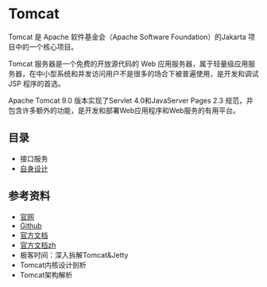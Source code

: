 #   Tomcat

Tomcat 是 Apache 软件基金会（Apache Software Foundation）的Jakarta 项目中的一个核心项目。

Tomcat 服务器是一个免费的开放源代码的 Web 应用服务器，属于轻量级应用服务器，在中小型系统和并发访问用户不是很多的场合下被普遍使用，是开发和调试JSP 程序的首选。

Apache Tomcat 9.0 版本实现了Servlet 4.0和JavaServer Pages 2.3 规范，并包含许多额外的功能，是开发和部署Web应用程序和Web服务的有用平台。


##  目录
-   接口服务
-   [自身设计](az/README.md)


##  参考资料
-   [官网](http://tomcat.apache.org/)
-   [Github](https://github.com/apache/tomcat)
-   [官方文档](https://tomcat.apache.org/tomcat-9.0-doc/index.html)
-   [官方文档zh](../../doc_zh/apache_tomcat_doc_zh_9/README.md)
-   极客时间：深入拆解Tomcat&Jetty
-   Tomcat内核设计剖析
-   Tomcat架构解析